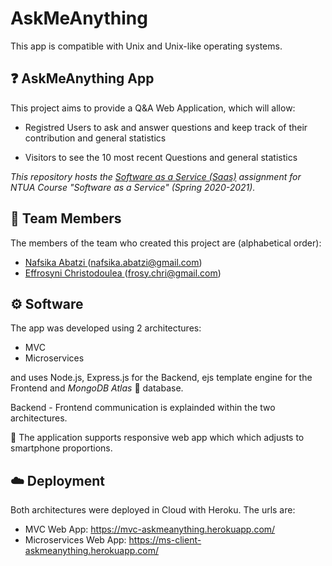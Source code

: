 # AskMeAnything

This app is compatible with Unix and Unix-like operating systems.

## :question: AskMeAnything App

This project aims to provide a Q&A Web Application, which will allow:

* Registred Users to ask and answer questions and keep track of their contribution and general statistics

* Visitors to see the 10 most recent Questions and general statistics


_This repository hosts the [Software as a Service (Saas)](https://shmmy.ntua.gr/wiki/index.php/%CE%A4%CE%B5%CF%87%CE%BD%CE%BF%CE%BB%CE%BF%CE%B3%CE%AF%CE%B5%CF%82_%CE%91%CE%BD%CE%AC%CF%80%CF%84%CF%85%CE%BE%CE%B7%CF%82_%CE%A5%CF%80%CE%B7%CF%81%CE%B5%CF%83%CE%B9%CF%8E%CE%BD_%CE%9B%CE%BF%CE%B3%CE%B9%CF%83%CE%BC%CE%B9%CE%BA%CE%BF%CF%8D) assignment for NTUA Course "Software as a Service" (Spring 2020-2021)._


## :muscle: Team Members

The members of the team who created this project are (alphabetical order):
 * [Nafsika Abatzi  ](https://github.com/nafsika24)    (nafsika.abatzi@gmail.com)
 * [Effrosyni Christodoulea   ](https://github.com/frosychr) (frosy.chri@gmail.com)


## :gear: Software 

The app was developed using 2 architectures:

* MVC
* Microservices

and uses Node.js, Express.js for the Backend, ejs template engine for the Frontend and  _MongoDB Atlas_ :leaves: database.

Backend - Frontend communication is explainded within the two architectures.

:iphone: The application supports responsive web app which which adjusts to smartphone proportions. 

## :cloud: Deployment  
Both architectures were deployed in Cloud with Heroku. The urls are:
* MVC Web App: https://mvc-askmeanything.herokuapp.com/
* Microservices Web App: https://ms-client-askmeanything.herokuapp.com/
